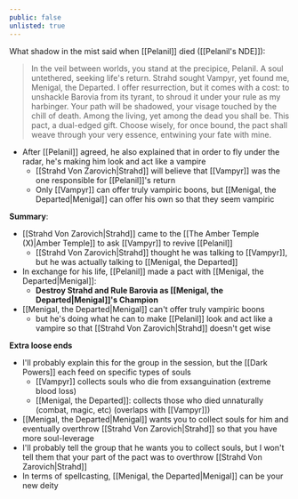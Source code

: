 ```yaml
---
public: false
unlisted: true
---
```


What shadow in the mist said when [[Pelanil]] died ([[Pelanil's NDE]]):
  
>In the veil between worlds, you stand at the precipice, Pelanil. A soul untethered, seeking life's return. Strahd sought Vampyr, yet found me, Menigal, the Departed. I offer resurrection, but it comes with a cost: to unshackle Barovia from its tyrant, to shroud it under your rule as my harbinger. Your path will be shadowed, your visage touched by the chill of death. Among the living, yet among the dead you shall be. This pact, a dual-edged gift. Choose wisely, for once bound, the pact shall weave through your very essence, entwining your fate with mine.

- After [[Pelanil]] agreed, he also explained that in order to fly under the radar, he's making him look and act like a vampire
	- [[Strahd Von Zarovich|Strahd]] will believe that [[Vampyr]] was the one responsible for [[Pelanil]]'s return
	- Only [[Vampyr]] can offer truly vampiric boons, but [[Menigal, the Departed|Menigal]] can offer his own so that they seem vampiric

**Summary**:
- [[Strahd Von Zarovich|Strahd]] came to the [[The Amber Temple (X)|Amber Temple]] to ask [[Vampyr]] to revive [[Pelanil]]
	- [[Strahd Von Zarovich|Strahd]] thought he was talking to [[Vampyr]], but he was actually talking to [[Menigal, the Departed]]
- In exchange for his life, [[Pelanil]] made a pact with [[Menigal, the Departed|Menigal]]:
	- **Destroy Strahd and Rule Barovia as [[Menigal, the Departed|Menigal]]'s Champion**
- [[Menigal, the Departed|Menigal]] can't offer truly vampiric boons
	- but he's doing what he can to make [[Pelanil]] look and act like a vampire so that [[Strahd Von Zarovich|Strahd]] doesn't get wise



**Extra loose ends**
- I'll probably explain this for the group in the session, but the [[Dark Powers]] each feed on specific types of souls
	- [[Vampyr]] collects souls who die from exsanguination (extreme blood loss)
	- [[Menigal, the Departed]]: collects those who died unnaturally (combat, magic, etc) (overlaps with [[Vampyr]])
- [[Menigal, the Departed|Menigal]] wants you to collect souls for him and eventually overthrow [[Strahd Von Zarovich|Strahd]] so that you have more soul-leverage
- I'll probably tell the group that he wants you to collect souls, but I won't tell them that your part of the pact was to overthrow [[Strahd Von Zarovich|Strahd]]
- In terms of spellcasting, [[Menigal, the Departed|Menigal]] can be your new deity
 